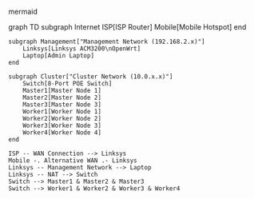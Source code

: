 mermaid

graph TD
    subgraph Internet
        ISP[ISP Router]
        Mobile[Mobile Hotspot]
    end
    
    subgraph Management["Management Network (192.168.2.x)"]
        Linksys[Linksys ACM3200\nOpenWrt]
        Laptop[Admin Laptop]
    end
    
    subgraph Cluster["Cluster Network (10.0.x.x)"]
        Switch[8-Port POE Switch]
        Master1[Master Node 1]
        Master2[Master Node 2]
        Master3[Master Node 3]
        Worker1[Worker Node 1]
        Worker2[Worker Node 2]
        Worker3[Worker Node 3]
        Worker4[Worker Node 4]
    end
    
    ISP -- WAN Connection --> Linksys
    Mobile -. Alternative WAN .- Linksys
    Linksys -- Management Network --> Laptop
    Linksys -- NAT --> Switch
    Switch --> Master1 & Master2 & Master3
    Switch --> Worker1 & Worker2 & Worker3 & Worker4
